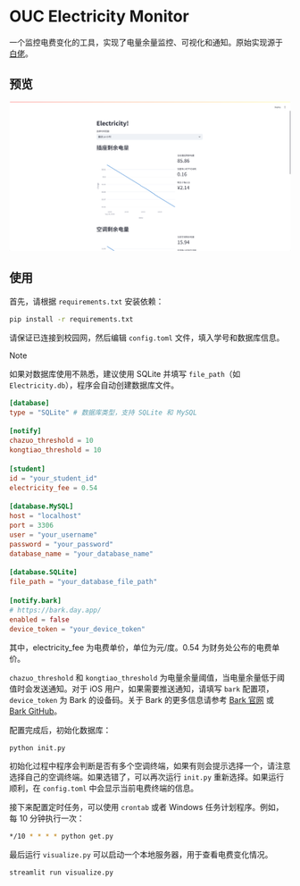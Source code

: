 # OUC Electricity Monitor

一个监控电费变化的工具，实现了电量余量监控、可视化和通知。原始实现源于 [白佬](https://github.com/3401797899)。

## 预览

![可视化页面](assets/visualize.png)

## 使用

首先，请根据 `requirements.txt` 安装依赖：

```bash
pip install -r requirements.txt
```

请保证已连接到校园网，然后编辑 `config.toml` 文件，填入学号和数据库信息。

> [!NOTE]
> 如果对数据库使用不熟悉，建议使用 SQLite 并填写 `file_path`（如 `Electricity.db`），程序会自动创建数据库文件。

```toml
[database]
type = "SQLite" # 数据库类型，支持 SQLite 和 MySQL

[notify]
chazuo_threshold = 10
kongtiao_threshold = 10

[student]
id = "your_student_id"
electricity_fee = 0.54

[database.MySQL]
host = "localhost"
port = 3306
user = "your_username"
password = "your_password"
database_name = "your_database_name"

[database.SQLite]
file_path = "your_database_file_path"

[notify.bark]
# https://bark.day.app/
enabled = false
device_token = "your_device_token"
```

其中，electricity_fee 为电费单价，单位为元/度。0.54 为财务处公布的电费单价。

`chazuo_threshold` 和 `kongtiao_threshold` 为电量余量阈值，当电量余量低于阈值时会发送通知。对于 iOS 用户，如果需要推送通知，请填写 `bark` 配置项，`device_token` 为 Bark 的设备码。关于 Bark 的更多信息请参考 [Bark 官网](https://bark.day.app/) 或 [Bark GitHub](https://github.com/Finb/Bark)。

配置完成后，初始化数据库：

```bash
python init.py
```

初始化过程中程序会判断是否有多个空调终端，如果有则会提示选择一个，请注意选择自己的空调终端。如果选错了，可以再次运行 `init.py` 重新选择。如果运行顺利，在 `config.toml` 中会显示当前电费终端的信息。

接下来配置定时任务，可以使用 `crontab` 或者 Windows 任务计划程序。例如，每 10 分钟执行一次：

```bash
*/10 * * * * python get.py
```

最后运行 `visualize.py` 可以启动一个本地服务器，用于查看电费变化情况。

```bash
streamlit run visualize.py
```
